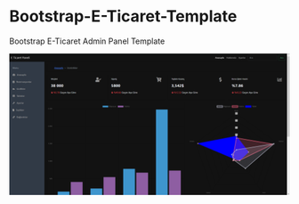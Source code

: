 # Bootstrap-E-Ticaret-Template
Bootstrap E-Ticaret Admin Panel Template

<img align="center" src="https://github.com/Nobodymehmet/Bootstrap-E-Ticaret-Template/blob/main/Screenshoot.png"/>
